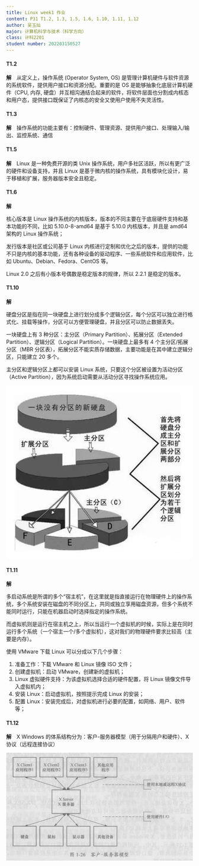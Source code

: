 ```yaml
---
title: Linux week1 作业
content: P31 T1.2, 1.3, 1.5, 1.6, 1.10, 1.11, 1.12
author: 吴玉灿
major: 计算机科学与技术（科学方向）
class: 计科2201
student number: 202203150527
---
```


#### T1.2

**解**&emsp;从定义上，操作系统 (Operator System, OS) 是管理计算机硬件与软件资源的系统软件，提供用户接口和资源分配。重要的是 OS 是能够抽象化底层计算机硬件（CPU, 内存, 硬盘）并互相沟通结合起来的软件，将软件层面也分割成内核态和用户态，提供接口既保证了内核态的安全又使用户使用不失灵活性。

#### T1.3

**解**&emsp;操作系统的功能主要有：控制硬件、管理资源、提供用户接口、处理输入/输出、监控系统、通信

#### T1.5

**解**&emsp;Linux 是一种免费开源的类 Unix 操作系统，用户多社区活跃，所以有更广泛的硬件和设备支持，并且 Linux 是基于微内核的操作系统，具有模块化设计，易于移植和扩展，服务器版本安全且稳定。

#### T1.6

**解**&emsp;

核心版本是 Linux 操作系统的内核版本，版本的不同主要在于底层硬件支持和基本功能的不同，比如 5.10.0-8-amd64 是基于 5.10.0 内核版本，并且是 amd64 架构的 Linux 操作系统；

发行版本是社区或公司基于 Linux 内核进行定制和优化之后的版本，提供的功能不只是内核的基本功能，还有各种设备的驱动程序、一些系统软件和应用软件，比如 Ubuntu、Debian、Fedora、CentOS 等。

Linux 2.0 之后有小版本号偶数是稳定版本的规律，所以 2.2.1 是稳定的版本。

#### T1.10

**解**&emsp;

硬盘分区是指在同一块硬盘上进行划分成多个逻辑分区，每个分区可以独立进行格式化、挂载等操作，分区可以方便管理硬盘，并且分区可以防止数据丢失。

一块硬盘上有 3 种分区：主分区（Primary Partition）、拓展分区（Extended Partition）、逻辑分区（Logical Partition）。一块硬盘上最多有 4 个主分区/拓展分区（MBR 分区表），拓展分区不能实质存储数据，主要功能是在其中建立逻辑分区，只能建立 20 多个。

主分区和逻辑分区上都可以安装 Linux 系统，只要这个分区被设置为活动分区（Active Partition），因为系统启动需要从活动分区寻找操作系统应用。

![alt text](image.png)

#### T1.11

**解**&emsp;

多启动系统是所谓的多个“宿主机”，在这里就是指直接运行在物理硬件上的操作系统，多个系统安装在磁盘的不同分区上，共同或独立享用磁盘资源，但多个系统不能同时运行，只能在机器启动时选择指定的操作系统。

而虚拟机则是运行在宿主机之上，所以当运行一个虚拟机的时候，实际上是在同时运行多个系统（一个宿主一个/多个虚拟机），这对我们的物理硬件要求比较高（主要是内存）。

使用 VMware 下载 Linux 可以分成以下几个步骤：

1. 准备工作：下载 VMware 和 Linux 镜像 ISO 文件；
2. 创建虚拟机：启动 VMware，创建新的虚拟机；
3. Linux 虚拟硬件支持：为该虚拟机选择合适的硬件配置，将 Linux 镜像文件导入虚拟机内；
4. 安装 Linux：启动虚拟机，按照提示完成 Linux 的安装；
5. 配置 Linux：安装完成后，对虚拟机进行必要的配置，如网络、用户、软件等；

#### T1.12

**解**&emsp;X Windows 的体系结构分为：客户-服务器模型（用于分隔用户和硬件）、X 协议（远程连接协议）

![alt text](image-1.png)
